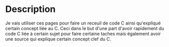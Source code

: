 # Description
Je vais utiliser ces pages pour faire un receuil de code C ainsi qu'expliqué certain concept liée au C. Ceci dans le but d'une part d'avoir rapidement du code C liée à certain sujet pour faire certaine taches mais également avoir une source qui explique certain concept clef du C. 


